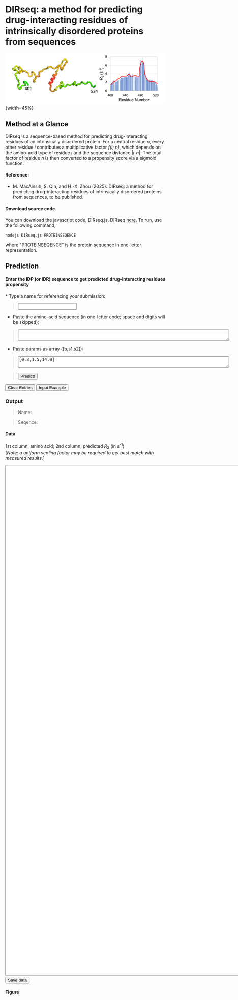 <head>
  <meta charset="UTF-8">
  <link rel="stylesheet" href="css/styles.css">
</head>
<body>

# DIRseq: a method for predicting drug-interacting residues of intrinsically disordered proteins from sequences

![](images/SeqDyn.png){width=45%}

## Method at a Glance

DIRseq is a sequence-based method for predicting drug-interacting residues of an intrinsically disordered protein. For a central residue <em>n</em>, every other residue <em>i</em> contributes a multiplicative factor <em>f(i; n)</em>, which depends on the amino-acid type of residue <em>i</em> and the sequence distance |<em>i-n</em>|. The total factor of residue <em>n</em> is then converted to a propensity score via a sigmoid function.

#### Reference:
* M. MacAinsih, S. Qin, and H.-X. Zhou (2025). DIRseq: a method for predicting drug-interacting residues of intrinsically disordered proteins from sequences, to be published.

#### Download source code
You can download the javascript code, DIRseq.js, DIRseq [here](js/DIRseq.js). To run, use the following command,

    nodejs DIRseq.js PROTEINSEQENCE

where "PROTEINSEQENCE" is the protein sequence in one-letter representation. 

## Prediction

#### Enter the IDP (or IDR) sequence to get predicted drug-interacting residues propensity

<form name="dirseq">
* Type a name for referencing your submission:

> <input name="submitter" size="20" type="text">

* Paste the amino-acid sequence (in one-letter code; space and digits will be skipped):

> <textarea cols="80" name="userInput"></textarea>

* Paste params as array ([b,s1,s2]):

> <textarea cols="80" name="userParams">[0.3,1.5,14.0]</textarea> 

> <input onclick="predict()" type="button" value="Predict!">
<input type="reset" value="Clear Entries">
<input onclick="FillForm('dirseq')" type="button" value="Input Example">

</form>

### Output

> Name: <code class="eq_disp" id="protein_name"> </code>

> Seqence: <code class="eq_disp" id="protein_seq"> </code>

#### Data
1st column, amino acid; 2nd column, predicted *R*<sub>2</sub> (in s<sup>-1</sup>) <br>
[*Note: a uniform scaling factor may be required to get best match with measured results.*]

<textarea id="textArea" style="position: relative; height:40vh; width:80vw"></textarea>

<br>
<button id="save" type="button" value="save"> Save data </button>

#### Figure

<div class="chart-container" style="position: relative; height:40vh; width:80vw">
<canvas id="myChart"></canvas>
</div>

<script src="js/formfill.js"></script>
<script src="js/DIRseq.js"></script>
<script src="js/chart.min.js"></script>
<script src="js/chart.js"></script>
<script src="js/utils.js"></script>
</body> 
